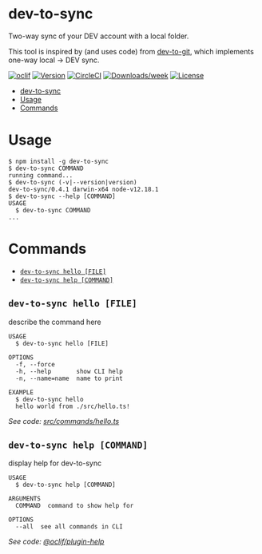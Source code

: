 # dev-to-sync

Two-way sync of your DEV account with a local folder.

This tool is inspired by (and uses code) from [dev-to-git](https://github.com/maxime1992/dev-to-git), which implements one-way local -> DEV sync.

[![oclif](https://img.shields.io/badge/cli-oclif-brightgreen.svg)](https://oclif.io)
[![Version](https://img.shields.io/npm/v/dev-to-sync.svg)](https://npmjs.org/package/dev-to-sync)
[![CircleCI](https://circleci.com/gh/beeman/dev-to-sync/tree/master.svg?style=shield)](https://circleci.com/gh/beeman/dev-to-sync/tree/master)
[![Downloads/week](https://img.shields.io/npm/dw/dev-to-sync.svg)](https://npmjs.org/package/dev-to-sync)
[![License](https://img.shields.io/npm/l/dev-to-sync.svg)](https://github.com/beeman/dev-to-sync/blob/master/package.json)

<!-- toc -->
* [dev-to-sync](#dev-to-sync)
* [Usage](#usage)
* [Commands](#commands)
<!-- tocstop -->

# Usage

<!-- usage -->
```sh-session
$ npm install -g dev-to-sync
$ dev-to-sync COMMAND
running command...
$ dev-to-sync (-v|--version|version)
dev-to-sync/0.4.1 darwin-x64 node-v12.18.1
$ dev-to-sync --help [COMMAND]
USAGE
  $ dev-to-sync COMMAND
...
```
<!-- usagestop -->

# Commands

<!-- commands -->
* [`dev-to-sync hello [FILE]`](#dev-to-sync-hello-file)
* [`dev-to-sync help [COMMAND]`](#dev-to-sync-help-command)

## `dev-to-sync hello [FILE]`

describe the command here

```
USAGE
  $ dev-to-sync hello [FILE]

OPTIONS
  -f, --force
  -h, --help       show CLI help
  -n, --name=name  name to print

EXAMPLE
  $ dev-to-sync hello
  hello world from ./src/hello.ts!
```

_See code: [src/commands/hello.ts](https://github.com/beeman/dev-to-sync/blob/v0.4.1/src/commands/hello.ts)_

## `dev-to-sync help [COMMAND]`

display help for dev-to-sync

```
USAGE
  $ dev-to-sync help [COMMAND]

ARGUMENTS
  COMMAND  command to show help for

OPTIONS
  --all  see all commands in CLI
```

_See code: [@oclif/plugin-help](https://github.com/oclif/plugin-help/blob/v3.1.0/src/commands/help.ts)_
<!-- commandsstop -->
